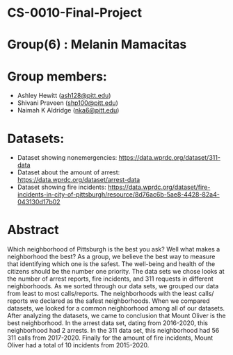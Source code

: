 # CS-0010-Final-Project

# Group(6) : Melanin Mamacitas

# Group members:
* Ashley Hewitt (ash128@pitt.edu)
* Shivani Praveen (shp100@pitt.edu)
* Naimah K Aldridge (nka6@pitt.edu)

# Datasets:
* Dataset showing nonemergencies: https://data.wprdc.org/dataset/311-data
* Dataset about the amount of arrest: https://data.wprdc.org/dataset/arrest-data
* Dataset showing fire incidents: https://data.wprdc.org/dataset/fire-incidents-in-city-of-pittsburgh/resource/8d76ac6b-5ae8-4428-82a4-043130d17b02

# Abstract
Which neighborhood of Pittsburgh is the best you ask? Well what makes a neighborhood the best? As a group, we believe the best way to measure that identifying which one is the safest. The well-being and health of the citizens should be 
the number one priority. The data sets we chose looks at the number of arrest reports, fire incidents, and 311 requests in different neighborhoods.
As we sorted through our data sets, we grouped our data from least to most calls/reports. The neighborhoods with the least calls/ reports we declared as the safest neighborhoods. When we compared datasets, we looked for a common neighborhood among all of our datasets. After analyzing the datasets, we came to conclusion that Mount Oliver is the best neighborhood. In the arrest data set, dating from 2016-2020, this neighborhood had 2 arrests. In the 311 data set, this neighborhood had 56 311 calls from 2017-2020. Finally for the amount of fire incidents, Mount Oliver had a total of 10 incidents from 2015-2020.

